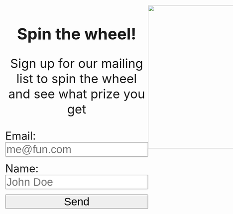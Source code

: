 <style>
html, body { min-height: 100%; }
#wheel {
  animation-name: rotation;
  animation-duration: 0s;
  animation-iteration-count: infinite;
  animation-timing-function: linear;
}

  #textbox {
    display: none;
    border: 10px solid gold;
    border-radius: 100px;
    width: 80%;
    margin-left: 10%;
  }

@keyframes rotation {
  from {
    transform: rotate(0deg);
  }
  to {
    transform: rotate(1080deg);
  }
}

  #formm {
    display:grid;
    justify-content:center;
  }

  #text {
    text-align:center;
    font-size:35px;
  }

  section {
    background-color: palegoldenrod;
  }
  
</style>
<div style="display:grid;grid-template-columns:1fr 1fr;">
<div id="colleft" style="display:grid;align-content:center;">
<div style="padding-top:10px;">
  <h1 style="text-align:center;font-size:51px;">Spin the wheel!</h1>
  <p style="text-align:center;font-size:40px;">Sign up for our mailing list to spin the wheel and see what prize you get</p>
</div>

<iframe name="dummyframe" id="dummyframe" style="display: none;"></iframe>

<form method="POST" action="https://script.google.com/macros/s/AKfycby8o3VniOhMgeBGfgZhofcOyJ2TSit3OiyjP4e6GrJ6Ihd_fhunsoTx8_nz4bz8U2c1xw/exec" id="formm" target="dummyframe" autocomplete="off">
  <label for="em" style="font-size:35px;">Email:</label>
  <input style="font-size:35px;" type="email" id="em" name="Email" placeholder="me@fun.com" required>
  <br>
  <label style="font-size:35px;" for="nam">Name:</label>
  <input style="font-size:35px;" type="text" id="nam" name="Name" placeholder="John Doe" required>
  <br>
  <button style="font-size:35px;" type="submit">Send</button>
</form> 
<br>
</div>
<div id="colright">
<div style="display:grid;justify-content:center;">
  <img src="{{site.baseurl}}/images/wheel.png" id="wheel" style="height:460px;margin-top:20px;">
  <div id="textbox"><p id="text"> blank </p> </div>
</div>
</div>
</div>
<script>
    const image = document.getElementById('wheel');
    const form = document.getElementById('formm');
    const text = document.getElementById('text');
    const textbox = document.getElementById('textbox');
    form.addEventListener('submit', () => {
    image.style.animationDuration = "2s";
    var rando;
    rando = Math.random();
    setTimeout(function() {
    if (rando > 0 && rando <= 0.1)
    {
      image.src = "{{site.baseurl}}/images/notepad2.png";
      image.style.animationDuration = "0s";
      text.innerHTML = "A notepad!";
      textbox.style.display="block";
    } else if (rando > 0.1 && rando <= 0.2)
    {
      image.src = "{{site.baseurl}}/images/lanyard.png";
      image.style.animationDuration = "0s";
      text.innerHTML = "A lanyard!";
      textbox.style.display="block";
    } 
    else if (rando > 0.2 && rando <= 0.3)
    {
      image.src = "{{site.baseurl}}/images/sticker2.png";
      image.style.animationDuration = "0s";
      text.innerHTML = "A sticker!";
      textbox.style.display="block";
    } 
    else if (rando > 0.3 && rando <= 0.4)
    {
      image.src = "{{site.baseurl}}/images/notebook.png";
      image.style.animationDuration = "0s";
      text.innerHTML = "A notebook!";
      textbox.style.display="block";
    } 
    else if (rando > 0.4 && rando <= 0.5)
    {
      image.src = "{{site.baseurl}}/images/waterbottle.png";
      image.style.animationDuration = "0s";
      text.innerHTML = "A water bottle!";
      textbox.style.display="block";
    } 
    else if (rando > 0.5 && rando <= 0.6)
    {
      image.src = "{{site.baseurl}}/images/straw.png";
      image.style.animationDuration = "0s";
      text.innerHTML = "A straw!";
      textbox.style.display="block";
    } 
    else if (rando > 0.6 && rando <= 1)
    {
      image.src = "{{site.baseurl}}/images/bar.png";
      image.style.animationDuration = "0s";
      text.innerHTML = "A Kind Bar!";
      textbox.style.display="block";
    } 
}, 2000);
   setTimeout(function() {
   image.src = "{{site.baseurl}}/images/wheel.png";
   document.getElementById("em").value = "";
   document.getElementById("nam").value = "";
   document.getElementById("textbox").style.display = "none";
     
}, 5000);
  });
</script>

